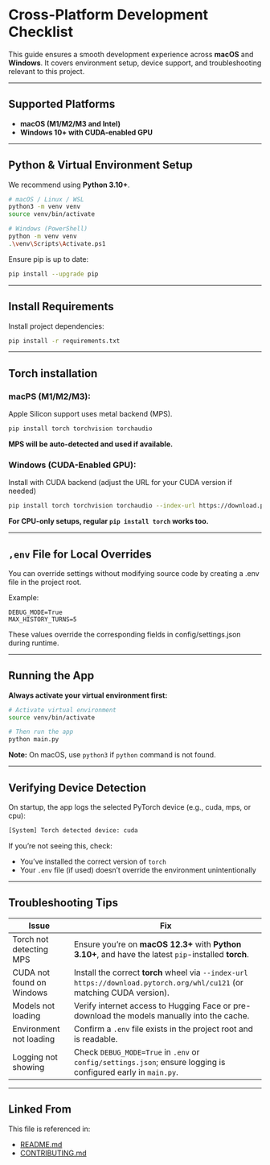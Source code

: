 # Cross-Platform Development Checklist

This guide ensures a smooth development experience across **macOS** and **Windows**.
It covers environment setup, device support, and troubleshooting relevant to this project.

---

## Supported Platforms

- **macOS (M1/M2/M3 and Intel)**
- **Windows 10+ with CUDA-enabled GPU**

---

## Python & Virtual Environment Setup

We recommend using **Python 3.10+**.

```bash
# macOS / Linux / WSL
python3 -m venv venv
source venv/bin/activate

# Windows (PowerShell)
python -m venv venv
.\venv\Scripts\Activate.ps1
```

Ensure pip is up to date:

```bash
pip install --upgrade pip
```

---

## Install Requirements

Install project dependencies:

```bash
pip install -r requirements.txt
```

---

## Torch installation

### macPS (M1/M2/M3):

Apple Silicon support uses metal backend (MPS).

```bash
pip install torch torchvision torchaudio
```

**MPS will be auto-detected and used if available.**

### Windows (CUDA-Enabled GPU):

Install with CUDA backend (adjust the URL for your CUDA version if needed)

```bash
pip install torch torchvision torchaudio --index-url https://download.pytorch.org/wh1/cu121
```

**For CPU-only setups, regular `pip install torch` works too.**

---

## `,env` File for Local Overrides

You can override settings without modifying source code by creating a .env file in the project root.

Example:

```env
DEBUG_MODE=True
MAX_HISTORY_TURNS=5
```

These values override the corresponding fields in config/settings.json during runtime.

---

## Running the App

**Always activate your virtual environment first:**

```bash
# Activate virtual environment
source venv/bin/activate

# Then run the app
python main.py
```

**Note:** On macOS, use `python3` if `python` command is not found.

---

## Verifying Device Detection

On startup, the app logs the selected PyTorch device (e.g., cuda, mps, or cpu):

```txt
[System] Torch detected device: cuda
```

If you’re not seeing this, check:
  - You’ve installed the correct version of `torch`
  - Your `.env` file (if used) doesn’t override the environment unintentionally

---

## Troubleshooting Tips

| Issue                         | Fix                                                                                                           |
|-------------------------------|---------------------------------------------------------------------------------------------------------------|
| Torch not detecting MPS       | Ensure you’re on **macOS 12.3+** with **Python 3.10+**, and have the latest `pip`-installed **torch**.        |
| CUDA not found on Windows     | Install the correct **torch** wheel via `--index-url https://download.pytorch.org/whl/cu121` (or matching CUDA version). |
| Models not loading            | Verify internet access to Hugging Face or pre-download the models manually into the cache.                   |
| Environment not loading       | Confirm a `.env` file exists in the project root and is readable.                                            |
| Logging not showing           | Check `DEBUG_MODE=True` in `.env` or `config/settings.json`; ensure logging is configured early in `main.py`. |

---

## Linked From

This file is referenced in:

- [README.md](../README.md)
- [CONTRIBUTING.md](../docs/CONTRIBUTING.md)
